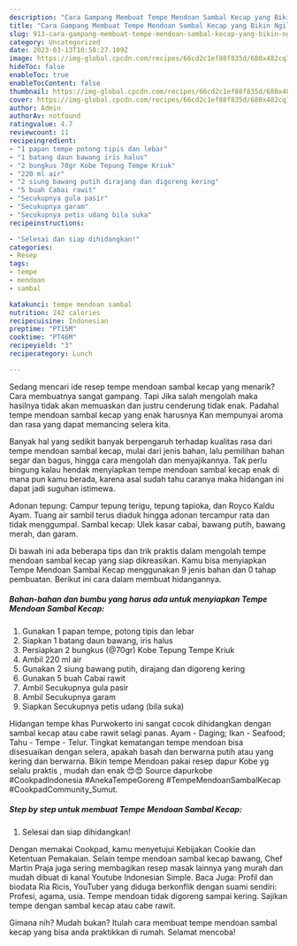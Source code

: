 ```yaml
---
description: "Cara Gampang Membuat Tempe Mendoan Sambal Kecap yang Bikin Ngiler, Buat Buka Puasa Lezat"
title: "Cara Gampang Membuat Tempe Mendoan Sambal Kecap yang Bikin Ngiler, Buat Buka Puasa Lezat"
slug: 913-cara-gampang-membuat-tempe-mendoan-sambal-kecap-yang-bikin-ngiler-buat-buka-puasa-lezat
category: Uncategorized
date: 2023-03-13T10:58:27.109Z
image: https://img-global.cpcdn.com/recipes/66cd2c1ef88f835d/680x482cq70/tempe-mendoan-sambal-kecap-foto-resep-utama.jpg
hideToc: false
enableToc: true
enableTocContent: false
thumbnail: https://img-global.cpcdn.com/recipes/66cd2c1ef88f835d/680x482cq70/tempe-mendoan-sambal-kecap-foto-resep-utama.jpg
cover: https://img-global.cpcdn.com/recipes/66cd2c1ef88f835d/680x482cq70/tempe-mendoan-sambal-kecap-foto-resep-utama.jpg
author: Admin
authorAv: notfound
ratingvalue: 4.7
reviewcount: 11
recipeingredient:
- "1 papan tempe potong tipis dan lebar"
- "1 batang daun bawang iris halus"
- "2 bungkus 70gr Kobe Tepung Tempe Kriuk"
- "220 ml air"
- "2 siung bawang putih dirajang dan digoreng kering"
- "5 buah Cabai rawit"
- "Secukupnya gula pasir"
- "Secukupnya garam"
- "Secukupnya petis udang bila suka"
recipeinstructions:

- "Selesai dan siap dihidangkan!"
categories:
- Resep
tags:
- tempe
- mendoan
- sambal

katakunci: tempe mendoan sambal 
nutrition: 242 calories
recipecuisine: Indonesian
preptime: "PT15M"
cooktime: "PT46M"
recipeyield: "3"
recipecategory: Lunch

---
```



Sedang mencari ide resep tempe mendoan sambal kecap yang menarik? Cara membuatnya sangat gampang. Tapi Jika salah mengolah maka hasilnya tidak akan memuaskan dan justru cenderung tidak enak. Padahal tempe mendoan sambal kecap yang enak harusnya Kan mempunyai aroma dan rasa yang dapat memancing selera kita.


Banyak hal yang sedikit banyak berpengaruh terhadap kualitas rasa dari tempe mendoan sambal kecap, mulai dari jenis bahan, lalu pemilihan bahan segar dan bagus, hingga cara mengolah dan menyajikannya. Tak perlu bingung kalau hendak menyiapkan tempe mendoan sambal kecap enak di mana pun kamu berada, karena asal sudah tahu caranya maka hidangan ini dapat jadi suguhan istimewa.

Adonan tepung: Campur tepung terigu, tepung tapioka, dan Royco Kaldu Ayam. Tuang air sambil terus diaduk hingga adonan tercampur rata dan tidak menggumpal. Sambal kecap: Ulek kasar cabai, bawang putih, bawang merah, dan garam.


Di bawah ini ada beberapa tips dan trik praktis dalam mengolah tempe mendoan sambal kecap yang siap dikreasikan. Kamu bisa menyiapkan Tempe Mendoan Sambal Kecap menggunakan 9 jenis bahan dan 0 tahap pembuatan. Berikut ini cara dalam membuat hidangannya.

<!--inarticleads1-->

##### Bahan-bahan dan bumbu yang harus ada untuk menyiapkan Tempe Mendoan Sambal Kecap:

1. Gunakan 1 papan tempe, potong tipis dan lebar
1. Siapkan 1 batang daun bawang, iris halus
1. Persiapkan 2 bungkus (@70gr) Kobe Tepung Tempe Kriuk
1. Ambil 220 ml air
1. Gunakan 2 siung bawang putih, dirajang dan digoreng kering
1. Gunakan 5 buah Cabai rawit
1. Ambil Secukupnya gula pasir
1. Ambil Secukupnya garam
1. Siapkan Secukupnya petis udang (bila suka)


Hidangan tempe khas Purwokerto ini sangat cocok dihidangkan dengan sambal kecap atau cabe rawit selagi panas. Ayam - Daging; Ikan - Seafood; Tahu - Tempe - Telur. Tingkat kematangan tempe mendoan bisa disesuaikan dengan selera, apakah basah dan berwarna putih atau yang kering dan berwarna. Bikin tempe Mendoan pakai resep dapur Kobe yg selalu praktis , mudah dan enak 😍😍 Source dapurkobe #CookpadIndonesia #AnekaTempeGoreng #TempeMendoanSambalKecap #CookpadCommunity_Sumut. 

<!--inarticleads2-->

##### Step by step untuk membuat Tempe Mendoan Sambal Kecap:


1. Selesai dan siap dihidangkan!

Dengan memakai Cookpad, kamu menyetujui Kebijakan Cookie dan Ketentuan Pemakaian. Selain tempe mendoan sambal kecap bawang, Chef Martin Praja juga sering membagikan resep masak lainnya yang murah dan mudah dibuat di kanal Youtube Indonesian Simple. Baca Juga: Profil dan biodata Ria Ricis, YouTuber yang diduga berkonflik dengan suami sendiri: Profesi, agama, usia. Tempe mendoan tidak digoreng sampai kering. Sajikan tempe dengan sambal kecap atau cabe rawit. 

Gimana nih? Mudah bukan? Itulah cara membuat tempe mendoan sambal kecap yang bisa anda praktikkan di rumah. Selamat mencoba!
